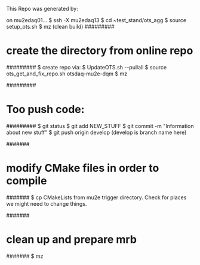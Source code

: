 This Repo was generated by:

on mu2edaq01...
$ ssh -X mu2edaq13
$ cd ~test_stand/ots_agg
$ source setup_ots.sh
$ mz (clean build)
#########
# create the directory from online repo
#########
$ create repo via: 
$ UpdateOTS.sh  --pullall 
$ source ots_get_and_fix_repo.sh otsdaq-mu2e-dqm
$ mz

#########
# Too push code:
#########
$ git status
$ git add NEW_STUFF
$ git commit -m "Information about new stuff"
$ git push origin develop (develop is branch name here)

#######
# modify CMake files in order to compile
#######
$ cp CMakeLists from mu2e trigger directory. Check for places we might need to change things.

#######
# clean up and prepare mrb
#######
$ mz

